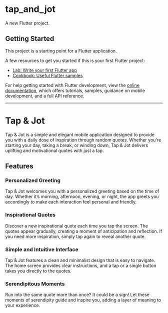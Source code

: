# tap_and_jot

A new Flutter project.

## Getting Started

This project is a starting point for a Flutter application.

A few resources to get you started if this is your first Flutter project:

- [Lab: Write your first Flutter app](https://docs.flutter.dev/get-started/codelab)
- [Cookbook: Useful Flutter samples](https://docs.flutter.dev/cookbook)

For help getting started with Flutter development, view the
[online documentation](https://docs.flutter.dev/), which offers tutorials,
samples, guidance on mobile development, and a full API reference.

---

# Tap & Jot

Tap & Jot is a simple and elegant mobile application designed to provide you with a daily dose of inspiration through random quotes. Whether you're starting your day, taking a break, or winding down, Tap & Jot delivers uplifting and motivational quotes with just a tap.

## Features

### Personalized Greeting

Tap & Jot welcomes you with a personalized greeting based on the time of day. Whether it’s morning, afternoon, evening, or night, the app greets you accordingly to make each interaction feel personal and friendly.

### Inspirational Quotes

Discover a new inspirational quote each time you tap the screen. The quotes appear gradually, creating a moment of anticipation and reflection. If you need more inspiration, simply tap again to reveal another quote.

### Simple and Intuitive Interface

Tap & Jot features a clean and minimalist design that is easy to navigate. The home screen provides clear instructions, and a tap or a single button takes you directly to the quotes.

### Serendipitous Moments

Run into the same quote more than once? It could be a sign! Let these moments of serendipity guide and inspire you, adding a layer of meaning to your experience.


